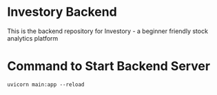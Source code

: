 # Investory Backend

This is the backend repository for Investory - a beginner friendly stock analytics platform

# Command to Start Backend Server

```console
uvicorn main:app --reload
```
